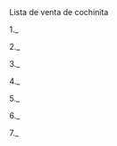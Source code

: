 <body>
  <tittle>Lista de venta de cochinita</tittle>
  <p></p>
  <p>1._ </p>
  <p>2._ </p>
  <p>3._ </p>
  <p>4._ </p>
  <p>5._ </p>
  <p>6._ </p>
  <p>7._ </p>
</body>
